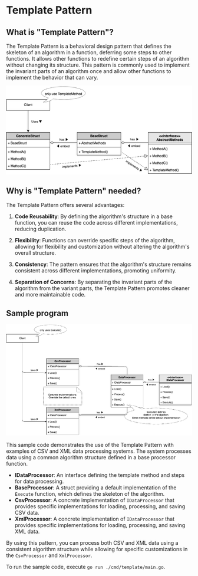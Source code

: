 # Template Pattern

## What is "Template Pattern"?

The Template Pattern is a behavioral design pattern that defines the skeleton of an algorithm in a function, deferring some steps to other functions. It allows other functions to redefine certain steps of an algorithm without changing its structure. This pattern is commonly used to implement the invariant parts of an algorithm once and allow other functions to implement the behavior that can vary.

![Class diagram](./.docs/class-diagram.drawio.png)

## Why is "Template Pattern" needed?

The Template Pattern offers several advantages:

1. **Code Reusability**: By defining the algorithm's structure in a base function, you can reuse the code across different implementations, reducing duplication.

2. **Flexibility**: Functions can override specific steps of the algorithm, allowing for flexibility and customization without altering the algorithm's overall structure.

3. **Consistency**: The pattern ensures that the algorithm's structure remains consistent across different implementations, promoting uniformity.

4. **Separation of Concerns**: By separating the invariant parts of the algorithm from the variant parts, the Template Pattern promotes cleaner and more maintainable code.

## Sample program

![Sample program diagram](./.docs/sample-program.drawio.png)

This sample code demonstrates the use of the Template Pattern with examples of CSV and XML data processing systems. The system processes data using a common algorithm structure defined in a base processor function.

- **IDataProcessor**: An interface defining the template method and steps for data processing.
- **BaseProcessor**: A struct providing a default implementation of the `Execute` function, which defines the skeleton of the algorithm.
- **CsvProcessor**: A concrete implementation of `IDataProcessor` that provides specific implementations for loading, processing, and saving CSV data.
- **XmlProcessor**: A concrete implementation of `IDataProcessor` that provides specific implementations for loading, processing, and saving XML data.

By using this pattern, you can process both CSV and XML data using a consistent algorithm structure while allowing for specific customizations in the `CsvProcessor` and `XmlProcessor`.

To run the sample code, execute `go run ./cmd/template/main.go`.